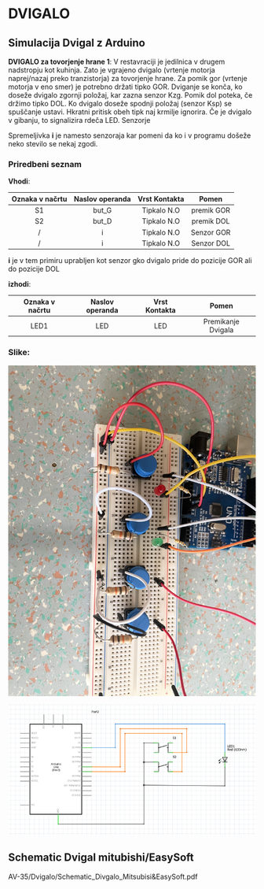 # DVIGALO 

## Simulacija Dvigal z Arduino 

__DVIGALO za tovorjenje hrane 1__: V restavraciji je jedilnica v drugem nadstropju kot kuhinja. Zato je vgrajeno dvigalo (vrtenje motorja naprej/nazaj preko tranzistorja) za tovorjenje hrane. Za pomik gor (vrtenje motorja v eno smer) je potrebno držati tipko GOR. Dviganje se konča, ko doseže dvigalo zgornji položaj, kar zazna senzor Kzg. Pomik dol poteka, če držimo tipko DOL. Ko dvigalo doseže spodnji položaj (senzor Ksp) se spuščanje ustavi. Hkratni pritisk obeh tipk naj krmilje ignorira. Če je dvigalo v gibanju, to signalizira rdeča LED. Senzorje

Spremeljivka __i__ je namesto senzoraja kar pomeni da ko i v programu došeže neko stevilo se nekaj zgodi.

### Priredbeni seznam

__Vhodi__:

| Oznaka v načrtu | Naslov operanda | Vrst Kontakta |Pomen        |
| :-------------: | :-------------: | :-----------: | :---------: |   
| S1              |   but_G         |  Tipkalo N.O  | premik GOR  |
| S2              |   but_D         |  Tipkalo N.O  | premik DOL  |
| /               |   i             |  Tipkalo N.O  | Senzor GOR  |
| /               |   i             |  Tipkalo N.O  | Senzor DOL  |

__i__ je v tem primiru uprabljen kot senzor gko dvigalo pride do pozicije GOR ali do pozicije DOL

__izhodi__:

| Oznaka v načrtu | Naslov operanda | Vrst Kontakta |Pomen                |
| :-------------: | :-------------: | :-----------: | :-----------------: |   
| LED1            |   LED           |  LED          | Premikanje Dvigala  |




### Slike:


![](https://github.com/AV-35/Dvigalo/blob/main/media/IMG_3437.jpg)

![](https://github.com/AV-35/Dvigalo/blob/main/media/Schematic.PNG)

## Schematic Dvigal mitubishi/EasySoft

AV-35/Dvigalo/Schematic_Divgalo_Mitsubisi&EasySoft.pdf



